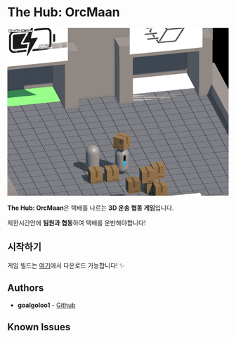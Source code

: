 # The Hub: OrcMaan

![GIF](preview1.gif) 

**The Hub: OrcMaan**은 택배를 나르는 **3D 운송 협동 게임**입니다. 

제한시간안에 **팀원과 협동**하여 택배를 운반해야합니다!

## 시작하기

게임 빌드는 [여기](https://github.com/goalgoloo1/KJ3-W02/releases/tag/1.0.0)에서 다운로드 가능합니다! ✨

## Authors

*   **goalgoloo1** - [Github](https://github.com/goalgoloo1)

## Known Issues
